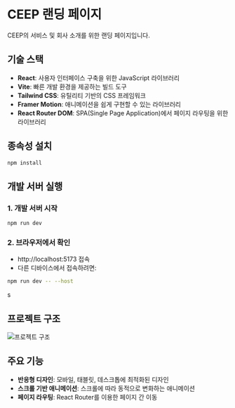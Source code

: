 # CEEP 랜딩 페이지

CEEP의 서비스 및 회사 소개를 위한 랜딩 페이지입니다.

## 기술 스택

- **React**: 사용자 인터페이스 구축을 위한 JavaScript 라이브러리
- **Vite**: 빠른 개발 환경을 제공하는 빌드 도구
- **Tailwind CSS**: 유틸리티 기반의 CSS 프레임워크
- **Framer Motion**: 애니메이션을 쉽게 구현할 수 있는 라이브러리
- **React Router DOM**: SPA(Single Page Application)에서 페이지 라우팅을 위한 라이브러리

## 종속성 설치
```bash
npm install
```

## 개발 서버 실행
### 1. 개발 서버 시작
```bash
npm run dev
```

### 2. 브라우저에서 확인
- http://localhost:5173 접속
- 다른 디바이스에서 접속하려면:
```bash
npm run dev -- --host
```
s
## 프로젝트 구조
![프로젝트 구조](/images/structure.png)


## 주요 기능
- **반응형 디자인**: 모바일, 태블릿, 데스크톱에 최적화된 디자인
- **스크롤 기반 애니메이션**: 스크롤에 따라 동적으로 변화하는 애니메이션
- **페이지 라우팅**: React Router를 이용한 페이지 간 이동